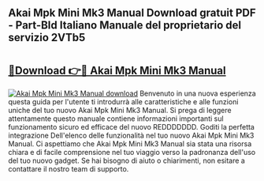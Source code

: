 ## Akai Mpk Mini Mk3 Manual Download gratuit PDF - Part-BId Italiano Manuale del proprietario del servizio 2VTb5

# <h2><a href="http://dffgzn.blite.top/?on=Akai+Mpk+Mini+Mk3+Manual">🔗Download 👉🔴 Akai Mpk Mini Mk3 Manual</a></h2>

[![Akai Mpk Mini Mk3 Manual download](https://i.imgur.com/lujVjoI.png)](http://dffgzn.blite.top/?on=Akai+Mpk+Mini+Mk3+Manual)
Benvenuto in una nuova esperienza questa guida per l'utente ti introdurrà alle caratteristiche e alle funzioni uniche del tuo nuovo Akai Mpk Mini Mk3 Manual. Si prega di leggere attentamente questo manuale contiene informazioni importanti sul funzionamento sicuro ed efficace del nuovo REDDDDDDD. Goditi la perfetta integrazione Dell'elenco delle funzionalità nel tuo nuovo Akai Mpk Mini Mk3 Manual. Ci aspettiamo che Akai Mpk Mini Mk3 Manual sia stata una risorsa chiara e di facile comprensione nel tuo viaggio verso la padronanza dell'uso del tuo nuovo gadget. Se hai bisogno di aiuto o chiarimenti, non esitare a contattare il nostro team di supporto.
